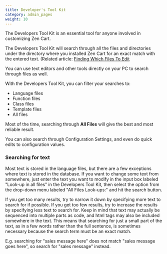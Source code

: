 ```yaml
---
title: Developer's Tool Kit 
category: admin_pages
weight: 10
---
```


The Developers Tool Kit is an essential tool for anyone involved in customizing Zen Cart.

The Developers Tool Kit will search through all the files and directories under the directory where you installed Zen Cart for an exact match with the entered text. (Related article: [Finding Which Files To Edit](/user/new_user_topics/what_files/)

You can use text editors and other tools directly on your PC to search through files as well.

With the Developers Tool Kit, you can filter your searches to:

- Language files
- Function files
- Class files
- Template files
- All files

Most of the time, searching through **All Files** will give the best and most reliable result. 

You can also search through Configuration Settings, and even do quick edits to configuration values.


### Searching for text
Most text is stored in the language files, but there are a few exceptions where text is stored in the database. If you want to change some text from somewhere, just enter the text you want to modify in the input box labeled "Look-up in all files" in the Developers Tool Kit, then select the option from the drop-down menu labeled "All Files Look-ups:" and hit the search button.

If you get too many results, try to narrow it down by specifying more text to search for if possible. If you get too few results, try to increase the results by specifying less text to search for. Keep in mind that text may actually be sequenced into multiple parts as code, and html tags may also be included somewhere in the text. This means that searching for just a small part of the text, as in a few words rather than the full sentence, is sometimes necessary because the search term must be an exact match.


E.g. searching for "sales message here" does not match "sales message goes here", so search for "sales message" instead.

